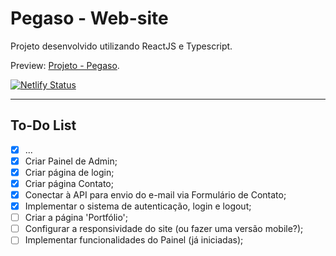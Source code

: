 # Pegaso - Web-site

Projeto desenvolvido utilizando ReactJS e Typescript.

Preview: [Projeto - Pegaso](https://pegaso.netlify.app/).

[![Netlify Status](https://api.netlify.com/api/v1/badges/90027327-566d-4883-b2a0-7a915a5bce8b/deploy-status)](https://app.netlify.com/sites/pegaso/deploys)

---

## To-Do List

- [x] ...
- [x] Criar Painel de Admin;
- [x] Criar página de login;
- [x] Criar página Contato;
- [x] Conectar à API para envio do e-mail via Formulário de Contato;
- [x] Implementar o sistema de autenticação, login e logout;
- [ ] Criar a página 'Portfólio';
- [ ] Configurar a responsividade do site (ou fazer uma versão mobile?);
- [ ] Implementar funcionalidades do Painel (já iniciadas);
